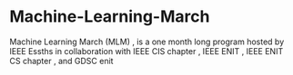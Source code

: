 # Machine-Learning-March
Machine Learning March (MLM) , is a one month long program hosted by IEEE Essths in collaboration with IEEE CIS chapter , IEEE ENIT , IEEE ENIT CS  chapter , and GDSC enit 
